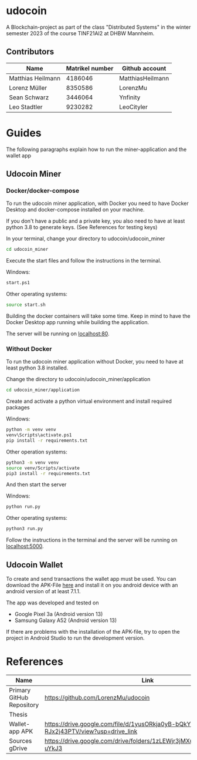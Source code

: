 # udocoin

A Blockchain-project as part of the class "Distributed Systems" in the winter semester 2023 of the course TINF21AI2 at DHBW Mannheim.

## Contributors

| Name | Matrikel number | Github account |
| --- | --- | --- |
| Matthias Heilmann | 4186046 | MatthiasHeilmann |
| Lorenz Müller | 8350586 | LorenzMu |
| Sean Schwarz | 3446064 | Ynfinity |
| Leo Stadtler | 9230282 | LeoCityler |

# Guides

The following paragraphs explain how to run the miner-application and the wallet app

## Udocoin Miner

### Docker/docker-compose

To run the udocoin miner application, with Docker you need to have Docker Desktop and docker-compose installed on your machine. 

If you don't have a public and a private key, you also need to have at least python 3.8 to generate keys. (See References for testing keys)

In your terminal, change your directory to udocoin/udocoin_miner

```sh
cd udocoin_miner
```

Execute the start files and follow the instructions in the terminal.

Windows:
```sh
start.ps1
```

Other operating systems:
```sh
source start.sh
```

Building the docker containers will take some time. Keep in mind to have the Docker Desktop app running while building the application.

The server will be running on [localhost:80](http://localhost).

### Without Docker

To run the udocoin miner application without Docker, you need to have at least python 3.8 installed.

Change the directory to udocoin/udocoin_miner/application

```sh
cd udocoin_miner/application
```

Create and activate a python virtual environment and install required packages

Windows:

```sh
python -m venv venv
venv\Scripts\activate.ps1
pip install -r requirements.txt
```

Other operation systems:

```sh
python3 -m venv venv
source venv/Scripts/activate
pip3 install -r requirements.txt
```

And then start the server

Windows:

```sh
python run.py
```

Other operating systems:

```sh
python3 run.py
```

Follow the instructions in the terminal and the server will be running on [localhost:5000](http://localhost:5000).

## Udocoin Wallet

To create and send transactions the wallet app must be used. You can download the APK-File [here](https://drive.google.com/file/d/1yusORkja0yB-bQkYlmvke-RJx2j43PTV/view?usp=drive_link) and install it on you android device with an android version of at least 7.1.1.

The app was developed and tested on 

* Google Pixel 3a (Android version 13)
* Samsung Galaxy A52 (Android version 13)

If there are problems with the installation of the APK-file, try to open the project in Android Studio to run the development version.

# References

| Name | Link |
| --- | --- |
| Primary GitHub Repository | https://github.com/LorenzMu/udocoin |
| Thesis |  |
| Wallet-app APK | https://drive.google.com/file/d/1yusORkja0yB-bQkYlmvke-RJx2j43PTV/view?usp=drive_link |
| Sources gDrive | https://drive.google.com/drive/folders/1zLEWjr3jMXuw4lIt8uKNWesUSG-uYkJ3 |
